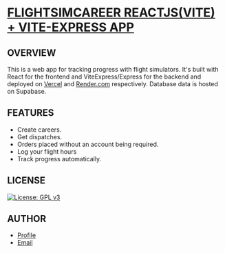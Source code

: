 # [FLIGHTSIMCAREER REACTJS(VITE) + VITE-EXPRESS APP](https://fsim-career.vercel.app)

## OVERVIEW

This is a web app for tracking progress with flight simulators. It's built with React for the frontend and ViteExpress/Express for the backend and deployed on [Vercel](https://vercel.com) and [Render.com](https://render.com) respectively. Database data is hosted on Supabase.

## FEATURES

- Create careers.
- Get dispatches.
- Orders placed without an account being required.
- Log your flight hours
- Track progress automatically.

## LICENSE

[![License: GPL v3](https://img.shields.io/badge/License-GPLv3-blue.svg)](https://www.gnu.org/licenses/gpl-3.0)

## AUTHOR

- [Profile](https://github.com/Gechrist/)
- [Email](mailto:gchris@hotmail.co.uk)
